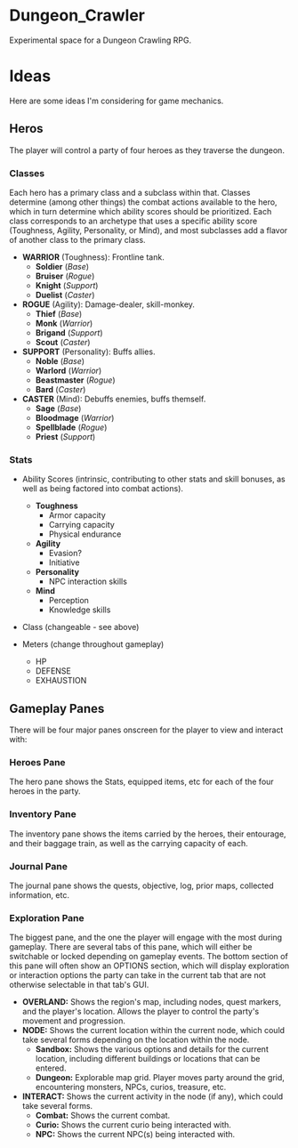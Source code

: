 # Dungeon_Crawler
 Experimental space for a Dungeon Crawling RPG.

# Ideas
Here are some ideas I'm considering for game mechanics.

## Heros
The player will control a party of four heroes as they traverse the dungeon.

### Classes
Each hero has a primary class and a subclass within that. Classes determine (among other things) the combat actions available to the hero, which in turn determine which ability scores should be prioritized. Each class corresponds to an archetype that uses a specific ability score (Toughness, Agility, Personality, or Mind), and most subclasses add a flavor of another class to the primary class.
- **WARRIOR** (Toughness): Frontline tank.
    - **Soldier** (_Base_)
    - **Bruiser** (_Rogue_)
    - **Knight** (_Support_)
    - **Duelist** (_Caster_)
- **ROGUE** (Agility): Damage-dealer, skill-monkey. 
    - **Thief** (_Base_) 
    - **Monk** (_Warrior_)
    - **Brigand** (_Support_)
    - **Scout** (_Caster_)
- **SUPPORT** (Personality): Buffs allies.
    - **Noble** (_Base_)
    - **Warlord** (_Warrior_)
    - **Beastmaster** (_Rogue_)
    - **Bard** (_Caster_)
- **CASTER** (Mind): Debuffs enemies, buffs themself.
    - **Sage** (_Base_) 
    - **Bloodmage** (_Warrior_)
    - **Spellblade** (_Rogue_)
    - **Priest** (_Support_)

### Stats
- Ability Scores (intrinsic, contributing to other stats and skill bonuses, as well as being factored into combat actions).
    - **Toughness**
        - Armor capacity
        - Carrying capacity
        - Physical endurance
    - **Agility**
        - Evasion?
        - Initiative
    - **Personality**
        - NPC interaction skills
    - **Mind**
        - Perception
        - Knowledge skills

- Class (changeable - see above)
- Meters (change throughout gameplay)
    - HP
    - DEFENSE
    - EXHAUSTION

## Gameplay Panes
There will be four major panes onscreen for the player to view and interact with:

### Heroes Pane
The hero pane shows the Stats, equipped items, etc for each of the four heroes in the party.

### Inventory Pane
The inventory pane shows the items carried by the heroes, their entourage, and their baggage train, as well as the carrying capacity of each.

### Journal Pane
The journal pane shows the quests, objective, log, prior maps, collected information, etc.

### Exploration Pane
The biggest pane, and the one the player will engage with the most during gameplay. There are several tabs of this pane, which will either be switchable or locked depending on gameplay events. The bottom section of this pane will often show an OPTIONS section, which will display exploration or interaction options the party can take in the current tab that are not otherwise selectable in that tab's GUI.
- **OVERLAND:** Shows the region's map, including nodes, quest markers, and the player's location. Allows the player to control the party's movement and progression.
- **NODE:** Shows the current location within the current node, which could take several forms depending on the location within the node.
    - **Sandbox:** Shows the various options and details for the current location, including different buildings or locations that can be entered.
    - **Dungeon:** Explorable map grid. Player moves party around the grid, encountering monsters, NPCs, curios, treasure, etc.
- **INTERACT:** Shows the current activity in the node (if any), which could take several forms.
    - **Combat:** Shows the current combat.
    - **Curio:** Shows the current curio being interacted with.
    - **NPC:** Shows the current NPC(s) being interacted with.